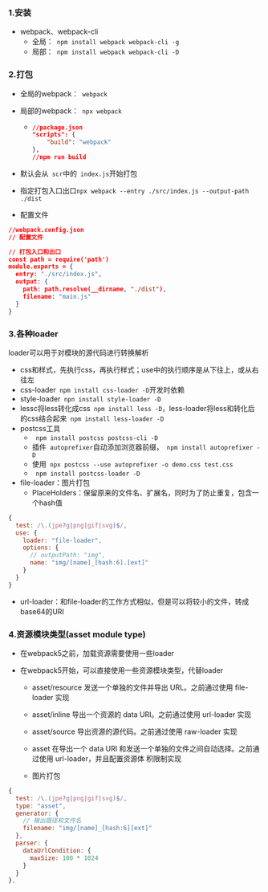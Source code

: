 ### 1.安装

- webpack、webpack-cli
  - 全局：` npm install webpack webpack-cli -g`
  - 局部：` npm install webpack webpack-cli -D`

### 2.打包

- 全局的webpack：` webpack`

- 局部的webpack：` npx webpack`

  - ```json
    //package.json
    "scripts": {
        "build": "webpack"
    },
    //npm run build
    ```

- 默认会从` scr`中的` index.js`开始打包

- 指定打包入口出口` npx webpack --entry ./src/index.js --output-path ./dist `

- 配置文件

```json
//webpack.config.json
// 配置文件

// 打包入口和出口
const path = require('path')
module.exports = {
  entry: "./src/index.js",
  output: {
    path: path.resolve(__dirname, "./dist"),
    filename: "main.js"
  }
}
```

### 3.各种loader

loader可以用于对模块的源代码进行转换解析

- css和样式，先执行css，再执行样式；use中的执行顺序是从下往上，或从右往左
- css-loader` npm install css-loader -D`开发时依赖
- style-loader` npn install style-loader -D`
- lessc将less转化成css` npm install less -D`，less-loader将less和转化后的css结合起来` npm install less-loader -D`
- postcss工具
  - ` npm install postcss postcss-cli -D`
  - 插件` autoprefixer`自动添加浏览器前缀，` npm install autoprefixer -D`
  - 使用` npx postcss --use autoprefixer -o demo.css test.css`
  - ` npm install postcss-loader -D`
- file-loader：图片打包
  - PlaceHolders：保留原来的文件名、扩展名，同时为了防止重复，包含一个hash值

```js
{
  test: /\.(jpe?g|png|gif|svg)$/,
  use: {
    loader: "file-loader",
    options: {
      // outputPath: "img",
      name: "img/[name]_[hash:6].[ext]"
    }
  }
}
```

- url-loader：和file-loader的工作方式相似，但是可以将较小的文件，转成base64的URI

### 4.资源模块类型(asset module type)

- 在webpack5之前，加载资源需要使用一些loader

- 在webpack5开始，可以直接使用一些资源模块类型，代替loader

  - asset/resource 发送一个单独的文件并导出 URL。之前通过使用 file-loader 实现
  - asset/inline 导出一个资源的 data URI。之前通过使用 url-loader 实现
  - asset/source 导出资源的源代码。之前通过使用 raw-loader 实现
  - asset 在导出一个 data URI 和发送一个单独的文件之间自动选择。之前通过使用 url-loader，并且配置资源体 积限制实现

  - 图片打包

```js
{
  test: /\.(jpe?g|png|gif|svg)$/,
  type: "asset",
  generator: {
    // 输出路径和文件名
  	filename: "img/[name]_[hash:6][ext]"
  },
  parser: {
    dataUrlCondition: {
      maxSize: 100 * 1024
    }
  }
},
```

